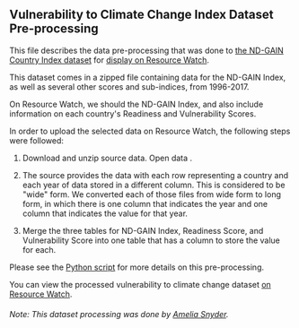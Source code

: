 ## Vulnerability to Climate Change Index Dataset Pre-processing
This file describes the data pre-processing that was done to [the ND-GAIN Country Index dataset](https://gain.nd.edu/our-work/country-index/) for [display on Resource Watch](https://preproduction.resourcewatch.org/data/explore/cli029a-Vulnerability-to-Climate-Change-Index).

This dataset comes in a zipped file containing data for the ND-GAIN Index, as well as several other scores and sub-indices, from 1996-2017. 

On Resource Watch, we should the ND-GAIN Index, and also include information on each country's Readiness and Vulnerability Scores.

In order to upload the selected data on Resource Watch, the following steps were followed:

1. Download and unzip source data. Open data .

2. The source provides the data with each row representing a country and each year of data stored in a different column. This is considered to be "wide" form. We converted each of those files from wide form to long form, in which there is one column that indicates the year and one column that indicates the value for that year.

3. Merge the three tables for ND-GAIN Index, Readiness Score, and Vulnerability Score into one table that has a column to store the value for each.

Please see the [Python script](https://github.com/resource-watch/data-pre-processing/blob/master/cli_029a_vulnerability_to_climate_change/cli_029a_vulnerability_to_climate_change_processing.py) for more details on this pre-processing.

You can view the processed vulnerability to climate change dataset [on Resource Watch](https://preproduction.resourcewatch.org/data/explore/cli029a-Vulnerability-to-Climate-Change-Index).

###### Note: This dataset processing was done by [Amelia Snyder](https://www.wri.org/profile/amelia-snyder).

